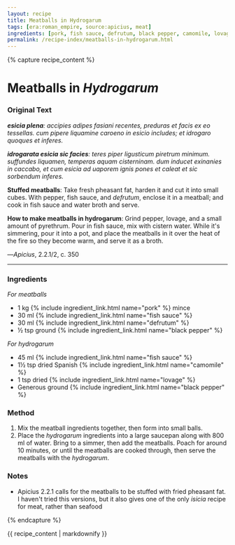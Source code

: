 ```yaml
---
layout: recipe
title: Meatballs in Hydrogarum
tags: [era:roman_empire, source:apicius, meat]
ingredients: [pork, fish sauce, defrutum, black pepper, camomile, lovage]
permalink: /recipe-index/meatballs-in-hydrogarum.html
---
```


{% capture recipe_content %}
# Meatballs in *Hydrogarum*

### Original Text
***esicia plena**: accipies adipes fasiani recentes, preduras et facis ex eo tessellas. cum pipere liquamine caroeno in esicio includes; et idrogaro quoques et inferes.*

***idrogarata esicia sic facies**: teres piper ligusticum piretrum minimum. suffundes liquamen, temperas aquam cisterninam. dum inducet exinanies in caccabo, et cum esicia ad uaporem ignis pones et caleat et sic sorbendum inferes.*

**Stuffed meatballs**: Take fresh pheasant fat, harden it and cut it into small cubes. With pepper, fish sauce, and *defrutum*, enclose it in a meatball; and cook in fish sauce and water broth and serve.

**How to make meatballs in hydrogarum**: Grind pepper, lovage, and a small amount of pyrethrum. Pour in fish sauce, mix with cistern water. While it's simmering, pour it into a pot, and place the meatballs in it over the heat of the fire so they become warm, and serve it as a broth.

—*Apicius*, 2.2.1/2, c. 350

___

<!-- TODO: Add description paragraph about isicia and hydrogarum in Roman cuisine -->

### Ingredients
*For meatballs*
- 1 kg {% include ingredient_link.html name="pork" %} mince
- 30 ml {% include ingredient_link.html name="fish sauce" %}
- 30 ml {% include ingredient_link.html name="defrutum" %}
- ½ tsp ground {% include ingredient_link.html name="black pepper" %}

*For hydrogarum*
- 45 ml {% include ingredient_link.html name="fish sauce" %}
- 1½ tsp dried Spanish {% include ingredient_link.html name="camomile" %}
- 1 tsp dried {% include ingredient_link.html name="lovage" %}
- Generous ground {% include ingredient_link.html name="black pepper" %}

### Method
1. Mix the meatball ingredients together, then form into small balls.
2. Place the *hydrogarum* ingredients into a large saucepan along with 800 ml of water. Bring to a simmer, then add the meatballs. Poach for around 10 minutes, or until the meatballs are cooked through, then serve the meatballs with the *hydrogarum*.

### Notes
- Apicius 2.2.1 calls for the meatballs to be stuffed with fried pheasant fat. I haven't tried this versions, but it also gives one of the only *isicia* recipe for meat, rather than seafood

{% endcapture %}

{{ recipe_content | markdownify }} 